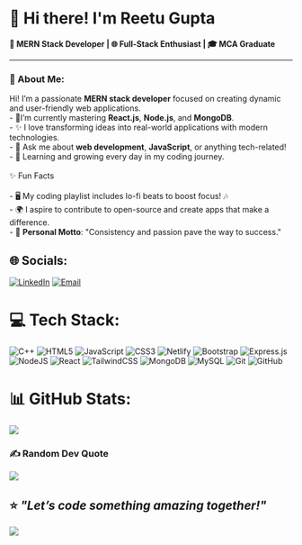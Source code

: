 # 👋 Hi there! I'm Reetu Gupta  

**🚀 MERN Stack Developer | 🌐 Full-Stack Enthusiast | 🎓 MCA Graduate**

---

### 💫 About Me:
Hi! I’m a passionate **MERN stack developer** focused on creating dynamic and user-friendly web applications.  <br>- 🌱I’m currently mastering **React.js**, **Node.js**, and **MongoDB**.<br>- ✨ I love transforming ideas into real-world applications with modern technologies.  <br>- 💬 Ask me about **web development**, **JavaScript**, or anything tech-related!  <br>- 📖 Learning and growing every day in my coding journey. <br><br>✨ Fun Facts  <br><br>- 🖥️ My coding playlist includes lo-fi beats to boost focus! 🎶  <br>- 🌍 I aspire to contribute to open-source and create apps that make a difference.  <br>- 🌟 **Personal Motto**: "Consistency and passion pave the way to success."  <br>


## 🌐 Socials:
[![LinkedIn](https://img.shields.io/badge/LinkedIn-%230077B5.svg?logo=linkedin&logoColor=white)](https://www.linkedin.com/in/reetugupta07) 
[![Email](https://img.shields.io/badge/Email-D14836?logo=gmail&logoColor=white)](mailto:gupta.mukn2001@gmail.com)


# 💻 Tech Stack:
![C++](https://img.shields.io/badge/c++-%2300599C.svg?style=plastic&logo=c%2B%2B&logoColor=white) ![HTML5](https://img.shields.io/badge/html5-%23E34F26.svg?style=plastic&logo=html5&logoColor=white) ![JavaScript](https://img.shields.io/badge/javascript-%23323330.svg?style=plastic&logo=javascript&logoColor=%23F7DF1E) ![CSS3](https://img.shields.io/badge/css3-%231572B6.svg?style=plastic&logo=css3&logoColor=white) ![Netlify](https://img.shields.io/badge/netlify-%23000000.svg?style=plastic&logo=netlify&logoColor=#00C7B7) ![Bootstrap](https://img.shields.io/badge/bootstrap-%238511FA.svg?style=plastic&logo=bootstrap&logoColor=white) ![Express.js](https://img.shields.io/badge/express.js-%23404d59.svg?style=plastic&logo=express&logoColor=%2361DAFB) ![NodeJS](https://img.shields.io/badge/node.js-6DA55F?style=plastic&logo=node.js&logoColor=white) ![React](https://img.shields.io/badge/react-%2320232a.svg?style=plastic&logo=react&logoColor=%2361DAFB) ![TailwindCSS](https://img.shields.io/badge/tailwindcss-%2338B2AC.svg?style=plastic&logo=tailwind-css&logoColor=white) ![MongoDB](https://img.shields.io/badge/MongoDB-%234ea94b.svg?style=plastic&logo=mongodb&logoColor=white) ![MySQL](https://img.shields.io/badge/mysql-4479A1.svg?style=plastic&logo=mysql&logoColor=white) ![Git](https://img.shields.io/badge/git-%23F05033.svg?style=plastic&logo=git&logoColor=white) ![GitHub](https://img.shields.io/badge/github-%23121011.svg?style=plastic&logo=github&logoColor=white)
# 📊 GitHub Stats:
![](https://github-readme-stats.vercel.app/api/top-langs/?username=ReetuGupta&theme=default&hide_border=false&include_all_commits=false&count_private=false&layout=compact)

### ✍️ Random Dev Quote
![](https://quotes-github-readme.vercel.app/api?type=horizontal&theme=radical)

⭐️ _"Let’s code something amazing together!"_ 
---
[![](https://visitcount.itsvg.in/api?id=ReetuGupta&icon=0&color=0)](https://visitcount.itsvg.in)

<!-- Proudly created with GPRM ( https://gprm.itsvg.in ) -->
